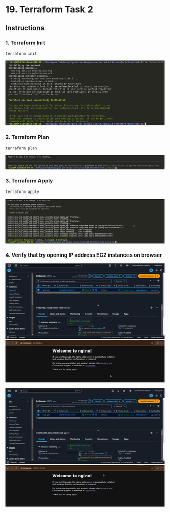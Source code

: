 # 19. Terraform Task 2 #

## Instructions ##

### 1. Terraform Init ##

```bash
terraform init
```

![Result 1](./screenshots/result-01.png)

### 2. Terraform Plan ###

```bash
terraform plan
```

![Result 2](./screenshots/result-02.png)

### 3. Terraform Apply ###

```bash
terraform apply
```

![Result 3](./screenshots/result-03.png)

### 4. Verify that by opening IP address EC2 instances on browser ###

![Result 4.1](./screenshots/result-04-01.png)
![Result 4.2](./screenshots/result-04-02.png)

![Result 4.3](./screenshots/result-04-03.png)
![Result 4.4](./screenshots/result-04-04.png)
